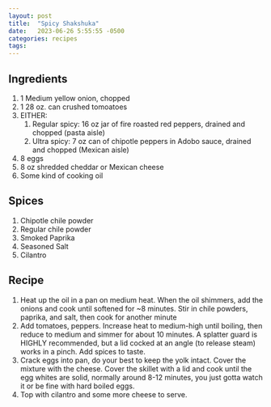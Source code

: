 ```yaml
---
layout: post
title:  "Spicy Shakshuka"
date:   2023-06-26 5:55:55 -0500
categories: recipes
tags:
---
```


## Ingredients
1. 1 Medium yellow onion, chopped
1. 1 28 oz. can crushed tomoatoes
1. EITHER:
    1. Regular spicy: 16 oz jar of fire roasted red peppers, drained and chopped (pasta aisle)
    1. Ultra spicy: 7 oz can of chipotle peppers in Adobo sauce, drained and chopped (Mexican aisle)
1. 8 eggs
1. 8 oz shredded cheddar or Mexican cheese 
1. Some kind of cooking oil

## Spices
1. Chipotle chile powder
1. Regular chile powder
1. Smoked Paprika
1. Seasoned Salt
1. Cilantro

## Recipe
1. Heat up the oil in a pan on medium heat.  When the oil shimmers, add the onions and cook until softened for ~8 minutes.  Stir in chile powders, paprika, and salt, then cook for another minute
1. Add tomatoes, peppers.  Increase heat to medium-high until boiling, then reduce to medium and simmer for about 10 minutes.  A splatter guard is HIGHLY recommended, but a lid cocked at an angle (to release steam) works in a pinch.  Add spices to taste.
1. Crack eggs into pan, do your best to keep the yolk intact.  Cover the mixture with the cheese.  Cover the skillet with a lid and cook until the egg whites are solid, normally around 8-12 minutes, you just gotta watch it or be fine with hard boiled eggs.
1. Top with cilantro and some more cheese to serve.